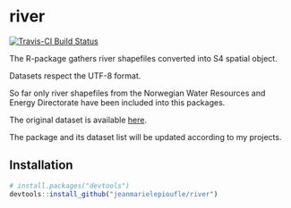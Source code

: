 # river

[![Travis-CI Build Status](https://travis-ci.org/jeanmarielepioufle/river.svg?branch=master)](https://travis-ci.org/jeanmarielepioufle/river)

The R-package gathers river shapefiles converted into S4 spatial object.

Datasets respect the UTF-8 format.

So far only river shapefiles from the Norwegian Water Resources and Energy Directorate have been included into this packages.

The original dataset is available [here](http://nedlasting.nve.no/gis/).

The package and its dataset list will be updated according to my projects.

## Installation

```R
# install.packages("devtools")
devtools::install_github("jeanmarielepioufle/river")
```
